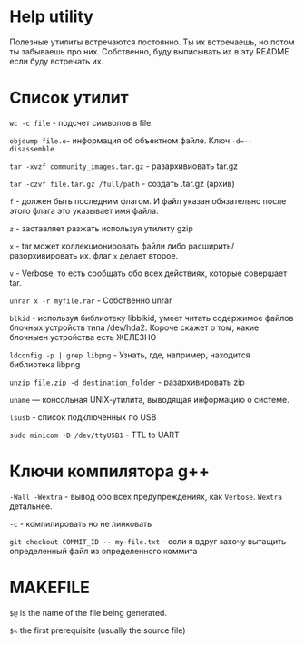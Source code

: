 # Help utility

Полезные утилиты встречаются постоянно. Ты их встречаешь,
но потом ты забываешь про них.
Собственно, буду выписывать их в эту README если буду встречать их.

# Список утилит
`wc -c file` - подсчет символов в file.

`objdump file.o`- информация об объектном файле.
Ключ `-d=--disassemble`

`tar -xvzf community_images.tar.gz` - разархивиовать tar.gz

`tar -czvf file.tar.gz /full/path` - создать .tar.gz (архив)

`f` - должен быть последним флагом. И файл указан обязательно после этого флага
это указывает имя файла.

`z` - заставляет разжать используя утилиту gzip

`x` - tar может коллекционировать файли либо расширить/разорхивировать их.
флаг `x` делает второе.

`v` - Verbose, то есть сообщать обо всех действиях, которые совершает tar.

`unrar x -r myfile.rar` - Собственно unrar

`blkid` - используя библиотеку libblkid, умеет читать содержимое файлов блочных устройств типа /dev/hda2. Короче скажет о том, какие блочныен устройства есть ЖЕЛЕЗНО


`ldconfig -p | grep libpng` - Узнать, где, например, находится библиотека libpng

`unzip file.zip -d destination_folder` - разархивировать zip

`uname` — консольная UNIX‐утилита, выводящая информацию о системе. 

`lsusb` - список подключенных по USB

`sudo minicom -D /dev/ttyUSB1` - TTL to UART

# Ключи компилятора g++
`-Wall -Wextra` - вывод обо всех предупреждениях, как `Verbose`. `Wextra` детальнее.

`-c` - компилировать но не линковать

`git checkout COMMIT_ID -- my-file.txt` - если я вдруг захочу вытащить определенный файл из определенного коммита

# MAKEFILE

`$@` is the name of the file being generated.

`$<` the first prerequisite (usually the source file)


